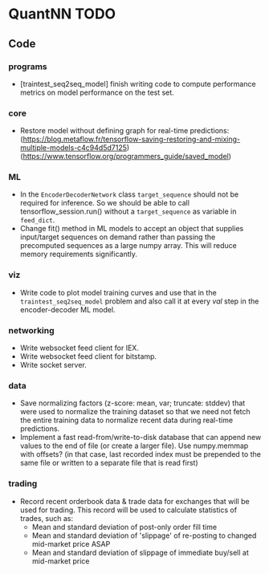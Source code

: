 # QuantNN TODO
## Code
### programs
- [traintest_seq2seq_model] finish writing code to compute performance metrics on model performance on the test set.

### core
- Restore model without defining graph for real-time predictions: (https://blog.metaflow.fr/tensorflow-saving-restoring-and-mixing-multiple-models-c4c94d5d7125) (https://www.tensorflow.org/programmers_guide/saved_model)

### ML
- In the `EncoderDecoderNetwork` class `target_sequence` should not be required for inference. So we should be able to call tensorflow_session.run() without a `target_sequence` as variable in `feed_dict`.
- Change fit() method in ML models to accept an object that supplies input/target sequences on demand rather than passing the precomputed sequences as a large numpy array. This will reduce memory requirements significantly.

### viz
- Write code to plot model training curves and use that in the `traintest_seq2seq_model` problem and also call it at every *val* step in the encoder-decoder ML model.

### networking
- Write websocket feed client for IEX.
- Write websocket feed client for bitstamp.
- Write socket server.

### data
- Save normalizing factors (z-score: mean, var; truncate: stddev) that were used to normalize the training dataset so that we need not fetch the entire training data to normalize recent data during real-time predictions.
- Implement a fast read-from/write-to-disk database that can append new values to the end of file (or create a larger file). Use numpy.memmap with offsets? (in that case, last recorded index must be prepended to the same file or written to a separate file that is read first)

### trading
- Record recent orderbook data & trade data for exchanges that will be used for trading. This record will be used to calculate statistics of trades, such as:
	- Mean and standard deviation of post-only order fill time
	- Mean and standard deviation of 'slippage' of re-posting to changed mid-market price ASAP
	- Mean and standard deviation of slippage of immediate buy/sell at mid-market price
